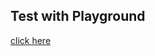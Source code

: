 ## Test with Playground
[click here](https://playground.wordpress.net/?blueprint-url=https://raw.githubusercontent.com/bph/media-text-block/main/blueprint.json)

